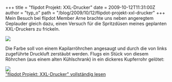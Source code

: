 +++
title = "flipdot Projekt: XXL-Drucker"
date = 2009-10-12T11:31:00Z
author = "typ_o"
path = "/blog/2009/10/12/flipdot-projekt-xxl-drucker"
+++
Mein Besuch bei flipdot Member Arne brachte uns neben angeregtem
Geplauder gleich dazu, einen Versuch für die Spritzdüsen meines
geplanten XXL-Druckers zu frickeln.

![](/media/printer03.jpg)

Die Farbe soll von einem Kapilarröhrchen angesaugt und durch die von
links zugeführte Druckluft zerstäubt werden. Flugs ein Stück von diesem
Röhrchen (aus einem alten Kühlschrank) in ein dickeres Kupferrohr
gelötet:

![](/media/printer02.jpg)  
["flipdot Projekt: XXL-Drucker" vollständig
lesen](https://flipdot.org/blog/archives/41-flipdot-Projekt-XXL-Drucker.html#extended)
